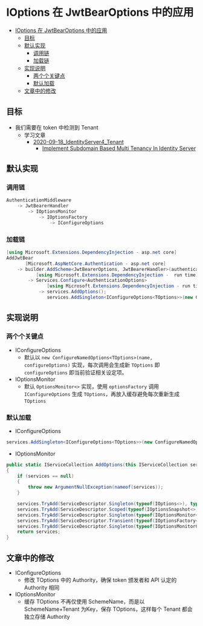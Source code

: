 # IOptions 在 JwtBearOptions 中的应用

- [IOptions 在 JwtBearOptions 中的应用](#ioptions-在-jwtbearoptions-中的应用)
  - [目标](#目标)
  - [默认实现](#默认实现)
    - [调用链](#调用链)
    - [加载链](#加载链)
  - [实现说明](#实现说明)
    - [两个个关键点](#两个个关键点)
    - [默认加载](#默认加载)
  - [文章中的修改](#文章中的修改)

## 目标
- 我们需要在 token 中检测到 Tenant
  - 学习文章
    - [2020-09-18_IdentityServer4_Tenant](../2020-09-18_IdentityServer4_Tenant/tenant.md)
      - [Implement Subdomain Based Multi Tenancy In Identity Server](../2020-09-18_IdentityServer4_Tenant/ref/Implement%20Subdomain%20Based%20Multi%20Tenancy%20In%20Identity%20Server.md)



## 默认实现

### 调用链
``` cs
AuthenticationMiddleware
    -> JwtBearerHandler
        -> IOptionsMonitor
            -> IOptionsFactory
                -> IConfigureOptions
```

### 加载链
``` cs
[using Microsoft.Extensions.DependencyInjection - asp.net core]
AddJwtBear 
       [Microsoft.AspNetCore.Authentication - asp.net core]
    -> builder.AddScheme<JwtBearerOptions, JwtBearerHandler>(authenticationScheme, displayName, configureOptions);
           [using Microsoft.Extensions.DependencyInjection -  run time] 
        -> Services.Configure<AuthenticationOptions> 
               [using Microsoft.Extensions.DependencyInjection - run time]
            -> services.AddOptions();
               services.AddSingleton<IConfigureOptions<TOptions>>(new ConfigureNamedOptions<TOptions>(name, configureOptions)); 
```

## 实现说明
### 两个个关键点
- IConfigureOptions
    - 默认以 `new ConfigureNamedOptions<TOptions>(name, configureOptions)` 实现，每次调用会生成新 `TOptions` 即 `configureOptions` 即当前验证相关设定项。
- IOptionsMonitor
    - 默认 `OptionsMonitor<>` 实现，使用 `optionsFactory` 调用 `IConfigureOptions` 生成 `TOptions`，再放入缓存避免每次重新生成 `TOptions`

### 默认加载
- IConfigureOptions
``` cs
services.AddSingleton<IConfigureOptions<TOptions>>(new ConfigureNamedOptions<TOptions>(name, configureOptions)); 
```

- IOptionsMonitor
``` cs 
public static IServiceCollection AddOptions(this IServiceCollection services)
{
    if (services == null)
    {
        throw new ArgumentNullException(nameof(services));
    }

    services.TryAdd(ServiceDescriptor.Singleton(typeof(IOptions<>), typeof(OptionsManager<>)));
    services.TryAdd(ServiceDescriptor.Scoped(typeof(IOptionsSnapshot<>), typeof(OptionsManager<>)));
    services.TryAdd(ServiceDescriptor.Singleton(typeof(IOptionsMonitor<>), typeof(OptionsMonitor<>)));
    services.TryAdd(ServiceDescriptor.Transient(typeof(IOptionsFactory<>), typeof(OptionsFactory<>)));
    services.TryAdd(ServiceDescriptor.Singleton(typeof(IOptionsMonitorCache<>), typeof(OptionsCache<>)));
    return services;
}
``` 

## 文章中的修改
- IConfigureOptions
  - 修改 TOptions 中的 Authority，确保 token 颁发者和 API 认定的 Authority 相同
- IOptionsMonitor
  - 缓存 TOptions 不再仅使用 SchemeName，而是以 SchemeName+Tenant 为Key，保存 TOptions，这样每个 Tenant 都会独立存储 Authority
